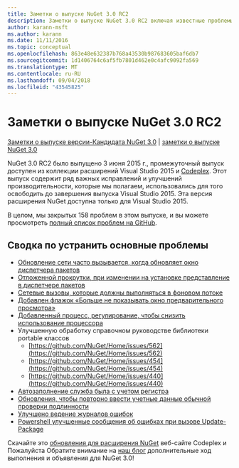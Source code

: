 ```yaml
---
title: Заметки о выпуске NuGet 3.0 RC2
description: Заметки о выпуске NuGet 3.0 RC2 включая известные проблемы, исправления ошибок, добавленные функции и запросы на изменение структуры.
author: karann-msft
ms.author: karann
ms.date: 11/11/2016
ms.topic: conceptual
ms.openlocfilehash: 863e48e632387b768a43530b987683605baf6db7
ms.sourcegitcommit: 1d1406764c6af5fb7801d462e0c4afc9092fa569
ms.translationtype: MT
ms.contentlocale: ru-RU
ms.lasthandoff: 09/04/2018
ms.locfileid: "43545825"
---
```

# <a name="nuget-30-rc2-release-notes"></a>Заметки о выпуске NuGet 3.0 RC2

[Заметки о выпуске версии-Кандидата NuGet 3.0](../release-notes/nuget-3.0-RC.md) | [заметки о выпуске NuGet 3.0](../release-notes/nuget-3.0.0.md)

NuGet 3.0 RC2 было выпущено 3 июня 2015 г., промежуточный выпуск доступен из коллекции расширений Visual Studio 2015 и [Codeplex](https://nuget.codeplex.com/releases/view/615507). Этот выпуск содержит ряд важных исправлений и улучшений производительности, которые мы полагаем, использовались для того освободить до завершения выпуска Visual Studio 2015. Эта версия расширения NuGet доступна только для Visual Studio 2015.

В целом, мы закрытых 158 проблем в этом выпуске, и вы можете просмотреть [полный список проблем на GitHub](https://github.com/NuGet/Home/issues?utf8=%E2%9C%93&q=is%3Aclosed+milestone%3A3.0.0-RTM+sort%3Aupdated-asc+updated%3A%3C%3D2015-06-01).

## <a name="summary-of-top-issues-resolved"></a>Сводка по устранить основные проблемы

* [Обновление сети часто вызывается, когда обновляет окно диспетчера пакетов](https://github.com/NuGet/Home/issues/515)
* [Отложенной прокрутки, при изменении на установке представление в диспетчере пакетов](https://github.com/NuGet/Home/issues/519)
* [Сетевые вызовы, которые должны выполняться в фоновом потоке](https://github.com/NuGet/Home/issues/516)
* [Добавлен флажок «Больше не показывать окно предварительного просмотра»](https://github.com/NuGet/Home/issues/566)
* [Добавленный процесс, регулирование, чтобы снизить использование процессора](https://github.com/NuGet/Home/issues/356)
* Улучшенную обработку справочном руководстве библиотеки portable классов
    * [https://github.com/NuGet/Home/issues/562](https://github.com/NuGet/Home/issues/562)
    * [https://github.com/NuGet/Home/issues/454](https://github.com/NuGet/Home/issues/454)
    * [https://github.com/NuGet/Home/issues/440](https://github.com/NuGet/Home/issues/440)
* [Автозаполнение служба была с учетом регистра](https://github.com/NuGet/Home/issues/198)
* [Обновления, чтобы повторно ввести учетные данные обычной проверки подлинности](https://github.com/NuGet/Home/issues/456)
* [Улучшено ведение журналов ошибок](https://github.com/NuGet/Home/issues/407)
* [Powershell улучшенные сообщения об ошибках при вызове Update-Package](https://github.com/NuGet/Home/issues/5)

Скачайте это [обновления для расширения NuGet](https://nuget.codeplex.com/releases/view/615507) веб-сайте Codeplex и Пожалуйста Обратите внимание на [наш блог](http://blog.nuget.org) дополнительные ход выполнения и объявления для NuGet 3.0!